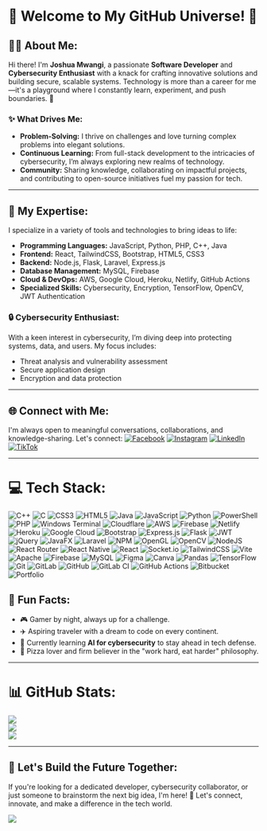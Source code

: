 # 🌟 Welcome to My GitHub Universe! 🌟

## 👨‍💻 About Me:
Hi there! I'm **Joshua Mwangi**, a passionate **Software Developer** and **Cybersecurity Enthusiast** with a knack for crafting innovative solutions and building secure, scalable systems. Technology is more than a career for me—it's a playground where I constantly learn, experiment, and push boundaries. 🚀  

### ✨ What Drives Me:
- **Problem-Solving:** I thrive on challenges and love turning complex problems into elegant solutions.
- **Continuous Learning:** From full-stack development to the intricacies of cybersecurity, I’m always exploring new realms of technology.
- **Community:** Sharing knowledge, collaborating on impactful projects, and contributing to open-source initiatives fuel my passion for tech.

---

## 🔧 My Expertise:
I specialize in a variety of tools and technologies to bring ideas to life:
- **Programming Languages:** JavaScript, Python, PHP, C++, Java
- **Frontend:** React, TailwindCSS, Bootstrap, HTML5, CSS3
- **Backend:** Node.js, Flask, Laravel, Express.js
- **Database Management:** MySQL, Firebase
- **Cloud & DevOps:** AWS, Google Cloud, Heroku, Netlify, GitHub Actions
- **Specialized Skills:** Cybersecurity, Encryption, TensorFlow, OpenCV, JWT Authentication

### 🔒 Cybersecurity Enthusiast:
With a keen interest in cybersecurity, I’m diving deep into protecting systems, data, and users. My focus includes:
- Threat analysis and vulnerability assessment
- Secure application design
- Encryption and data protection

---

## 🌐 Connect with Me:
I'm always open to meaningful conversations, collaborations, and knowledge-sharing. Let's connect:
[![Facebook](https://img.shields.io/badge/Facebook-%231877F2.svg?logo=Facebook&logoColor=white)](https://facebook.com/mwangi.joshua) 
[![Instagram](https://img.shields.io/badge/Instagram-%23E4405F.svg?logo=Instagram&logoColor=white)](https://instagram.com/joshua_s_mwan) 
[![LinkedIn](https://img.shields.io/badge/LinkedIn-%230077B5.svg?logo=linkedin&logoColor=white)](https://linkedin.com/in/joshua-mwangi) 
[![TikTok](https://img.shields.io/badge/TikTok-%23000000.svg?logo=TikTok&logoColor=white)](https://tiktok.com/@josh_s_mwan) 

---

# 💻 Tech Stack:
![C++](https://img.shields.io/badge/c++-%2300599C.svg?style=for-the-badge&logo=c%2B%2B&logoColor=white) ![C](https://img.shields.io/badge/c-%2300599C.svg?style=for-the-badge&logo=c&logoColor=white) ![CSS3](https://img.shields.io/badge/css3-%231572B6.svg?style=for-the-badge&logo=css3&logoColor=white) ![HTML5](https://img.shields.io/badge/html5-%23E34F26.svg?style=for-the-badge&logo=html5&logoColor=white) ![Java](https://img.shields.io/badge/java-%23ED8B00.svg?style=for-the-badge&logo=openjdk&logoColor=white) ![JavaScript](https://img.shields.io/badge/javascript-%23323330.svg?style=for-the-badge&logo=javascript&logoColor=%23F7DF1E) ![Python](https://img.shields.io/badge/python-3670A0?style=for-the-badge&logo=python&logoColor=ffdd54) ![PowerShell](https://img.shields.io/badge/PowerShell-%235391FE.svg?style=for-the-badge&logo=powershell&logoColor=white) ![PHP](https://img.shields.io/badge/php-%23777BB4.svg?style=for-the-badge&logo=php&logoColor=white) ![Windows Terminal](https://img.shields.io/badge/Windows%20Terminal-%234D4D4D.svg?style=for-the-badge&logo=windows-terminal&logoColor=white) ![Cloudflare](https://img.shields.io/badge/Cloudflare-F38020?style=for-the-badge&logo=Cloudflare&logoColor=white) ![AWS](https://img.shields.io/badge/AWS-%23FF9900.svg?style=for-the-badge&logo=amazon-aws&logoColor=white) ![Firebase](https://img.shields.io/badge/firebase-%23039BE5.svg?style=for-the-badge&logo=firebase) ![Netlify](https://img.shields.io/badge/netlify-%23000000.svg?style=for-the-badge&logo=netlify&logoColor=#00C7B7) ![Heroku](https://img.shields.io/badge/heroku-%23430098.svg?style=for-the-badge&logo=heroku&logoColor=white) ![Google Cloud](https://img.shields.io/badge/GoogleCloud-%234285F4.svg?style=for-the-badge&logo=google-cloud&logoColor=white) ![Bootstrap](https://img.shields.io/badge/bootstrap-%238511FA.svg?style=for-the-badge&logo=bootstrap&logoColor=white) ![Express.js](https://img.shields.io/badge/express.js-%23404d59.svg?style=for-the-badge&logo=express&logoColor=%2361DAFB) ![Flask](https://img.shields.io/badge/flask-%23000.svg?style=for-the-badge&logo=flask&logoColor=white) ![JWT](https://img.shields.io/badge/JWT-black?style=for-the-badge&logo=JSON%20web%20tokens) ![jQuery](https://img.shields.io/badge/jquery-%230769AD.svg?style=for-the-badge&logo=jquery&logoColor=white) ![JavaFX](https://img.shields.io/badge/javafx-%23FF0000.svg?style=for-the-badge&logo=javafx&logoColor=white) ![Laravel](https://img.shields.io/badge/laravel-%23FF2D20.svg?style=for-the-badge&logo=laravel&logoColor=white) ![NPM](https://img.shields.io/badge/NPM-%23CB3837.svg?style=for-the-badge&logo=npm&logoColor=white) ![OpenGL](https://img.shields.io/badge/OpenGL-%23FFFFFF.svg?style=for-the-badge&logo=opengl) ![OpenCV](https://img.shields.io/badge/opencv-%23white.svg?style=for-the-badge&logo=opencv&logoColor=white) ![NodeJS](https://img.shields.io/badge/node.js-6DA55F?style=for-the-badge&logo=node.js&logoColor=white) ![React Router](https://img.shields.io/badge/React_Router-CA4245?style=for-the-badge&logo=react-router&logoColor=white) ![React Native](https://img.shields.io/badge/react_native-%2320232a.svg?style=for-the-badge&logo=react&logoColor=%2361DAFB) ![React](https://img.shields.io/badge/react-%2320232a.svg?style=for-the-badge&logo=react&logoColor=%2361DAFB) ![Socket.io](https://img.shields.io/badge/Socket.io-black?style=for-the-badge&logo=socket.io&badgeColor=010101) ![TailwindCSS](https://img.shields.io/badge/tailwindcss-%2338B2AC.svg?style=for-the-badge&logo=tailwind-css&logoColor=white) ![Vite](https://img.shields.io/badge/vite-%23646CFF.svg?style=for-the-badge&logo=vite&logoColor=white) ![Apache](https://img.shields.io/badge/apache-%23D42029.svg?style=for-the-badge&logo=apache&logoColor=white) ![Firebase](https://img.shields.io/badge/firebase-a08021?style=for-the-badge&logo=firebase&logoColor=ffcd34) ![MySQL](https://img.shields.io/badge/mysql-4479A1.svg?style=for-the-badge&logo=mysql&logoColor=white) ![Figma](https://img.shields.io/badge/figma-%23F24E1E.svg?style=for-the-badge&logo=figma&logoColor=white) ![Canva](https://img.shields.io/badge/Canva-%2300C4CC.svg?style=for-the-badge&logo=Canva&logoColor=white) ![Pandas](https://img.shields.io/badge/pandas-%23150458.svg?style=for-the-badge&logo=pandas&logoColor=white) ![TensorFlow](https://img.shields.io/badge/TensorFlow-%23FF6F00.svg?style=for-the-badge&logo=TensorFlow&logoColor=white) ![Git](https://img.shields.io/badge/git-%23F05033.svg?style=for-the-badge&logo=git&logoColor=white) ![GitLab](https://img.shields.io/badge/gitlab-%23181717.svg?style=for-the-badge&logo=gitlab&logoColor=white) ![GitHub](https://img.shields.io/badge/github-%23121011.svg?style=for-the-badge&logo=github&logoColor=white) ![GitLab CI](https://img.shields.io/badge/gitlab%20CI-%23181717.svg?style=for-the-badge&logo=gitlab&logoColor=white) ![GitHub Actions](https://img.shields.io/badge/github%20actions-%232671E5.svg?style=for-the-badge&logo=githubactions&logoColor=white) ![Bitbucket](https://img.shields.io/badge/bitbucket-%230047B3.svg?style=for-the-badge&logo=bitbucket&logoColor=white) ![Portfolio](https://img.shields.io/badge/Portfolio-%23000000.svg?style=for-the-badge&logo=firefox&logoColor=#FF7139)

## 🌟 Fun Facts:
- 🎮 Gamer by night, always up for a challenge.
- ✈️ Aspiring traveler with a dream to code on every continent.
- 🌱 Currently learning **AI for cybersecurity** to stay ahead in tech defense.
- 🍕 Pizza lover and firm believer in the "work hard, eat harder" philosophy.

---

# 📊 GitHub Stats:
![](https://github-readme-stats.vercel.app/api?username=Mwantech&theme=dark&hide_border=false&include_all_commits=true&count_private=true)<br/>
![](https://github-readme-streak-stats.herokuapp.com/?user=Mwantech&theme=dark&hide_border=false)<br/>
![](https://github-readme-stats.vercel.app/api/top-langs/?username=Mwantech&theme=dark&hide_border=false&include_all_commits=true&count_private=true&layout=compact)

---

## 🎯 Let's Build the Future Together:
If you're looking for a dedicated developer, cybersecurity collaborator, or just someone to brainstorm the next big idea, I'm here! 🤝 Let's connect, innovate, and make a difference in the tech world.  

[![](https://visitcount.itsvg.in/api?id=Mwantech&icon=0&color=0)](https://visitcount.itsvg.in)

<!-- Proudly created with GPRM ( https://gprm.itsvg.in ) -->
